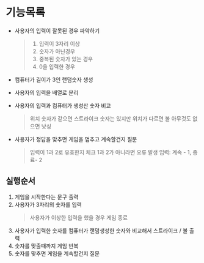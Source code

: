 # 기능목록

- 사용자의 입력이 잘못된 경우 파악하기

  > 1.  입력이 3자리 이상
  > 2.  숫자가 아닌경우
  > 3.  중복된 숫자가 있는 경우
  > 4.  0을 입력한 경우

- 컴퓨터가 길이가 3인 랜덤숫자 생성
- 사용자의 입력을 배열로 분리
- 사용자의 입력과 컴퓨터가 생성산 숫자 비교

  > 위치 숫자가 같으면 스트라이크
  > 숫자는 있지만 위치가 다르면 볼
  > 아무것도 없으면 낫싱

- 사용자가 정답을 맞추면 게임을 멈추고 계속할건지 질문
  > 입력이 1과 2로 유효한지 체크 1과 2가 아니라면 오류 발생
  > 입력: 계속 - 1, 종료- 2

## 실행순서

1. 게임을 시작한다는 문구 출력
2. 사용자가 3자리의 숫자를 입력
   > 사용자가 이상한 입력을 했을 경우 게임 종료
3. 사용자가 입력한 숫자를 컴퓨터가 랜덤생성한 숫자와 비교해서 스트라이크 / 볼 출력
4. 숫자를 맞출때까지 게임 반복
5. 숫자를 맞추면 게임을 계속할건지 질문
